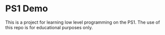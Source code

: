 # PS1 Demo

This is a project for learning low level programming on the PS1.
The use of this repo is for educational purposes only.